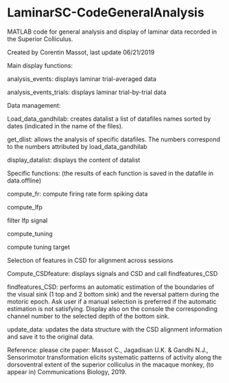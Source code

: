 # LaminarSC-CodeGeneralAnalysis
MATLAB code for general analysis and display of laminar data recorded in the Superior Colliculus. 

Created by Corentin Massot, last update 06/21/2019


Main display functions:

analysis_events: displays laminar trial-averaged data

analysis_events_trials: displays laminar trial-by-trial data


Data management:

Load_data_gandhilab: creates datalist a list of datafiles names sorted by dates (indicated in the name of the files).

get_dlist: allows the analysis of specific datafiles. The numbers correspond to the numbers attributed by load_data_gandhilab

display_datalist: displays the content of datalist


Specific functions: (the results of each function is saved in the datafile in data.offline)

compute_fr: compute firing rate form spiking data

compute_lfp

filter lfp signal

compute_tuning

compute tuning target


Selection of features in CSD for alignment across sessions

Compute_CSDfeature: displays signals and CSD and call findfeatures_CSD

findfeatures_CSD: performs an automatic estimation of the boundaries of the visual sink (1 top and 2 bottom sink) and the reversal pattern during the motoric epoch. Ask user if a manual selection is preferred if the automatic estimation is not satisfying. Display also on the console the corresponding channel number to the selected depth of the bottom sink.

update_data: updates the data structure with the CSD alignment information and save it to the original data.    

Reference: please cite paper:  Massot C., Jagadisan U.K. & Gandhi N.J., Sensorimotor transformation elicits systematic patterns of activity along the dorsoventral extent of the superior colliculus in the macaque monkey, (to appear in) Communications Biology, 2019.


